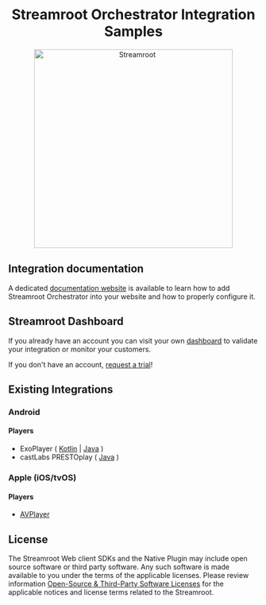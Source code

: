 <head>
  <link rel="icon" type="image/x-icon" href="../favicon.png" />
</head>
<h1 align="center">
  Streamroot Orchestrator Integration Samples
</h1>
<p align="center">
  <img alt="Streamroot" src="https://blog.streamroot.io/wp-content/uploads/2018/04/logo_typo_long.png" width="400" />
  <br />
</p>

## Integration documentation

A dedicated [documentation website](https://support.streamroot.io/hc/en-us) is available to learn how to add Streamroot Orchestrator into your website and how to properly configure it.

## Streamroot Dashboard

If you already have an account you can visit your own [dashboard](https://dashboard.streamroot.io) to validate your integration or monitor your customers.

If you don't have an account, [request a trial](https://streamroot.io/?request_trial=true)!

## Existing Integrations

### Android

#### Players

- ExoPlayer ( [Kotlin](https://github.com/streamroot/streamroot-samples/tree/master/orchestrator/android/ExoPlayer) | [Java](https://github.com/streamroot/streamroot-samples/tree/master/orchestrator/android/ExoPlayer-Java) )
- castLabs PRESTOplay ( [Java](https://github.com/streamroot/streamroot-samples/tree/master/orchestrator/android/PRESTOplay-Java) )

### Apple (iOS/tvOS)

#### Players

- [AVPlayer](https://github.com/streamroot/streamroot-samples/tree/master/orchestrator/Apple/AVPlayer)

## License

The Streamroot Web client SDKs and the Native Plugin may include open source software or third party software. Any such software is made available to you under the terms of the applicable licenses. Please review information [Open-Source & Third-Party Software Licenses](https://streamroot.io/wp-content/uploads/2019/06/Open-Source-and-Third-Party-Software-v1-10Jun2019.pdf) for the applicable notices and license terms related to the Streamroot.
